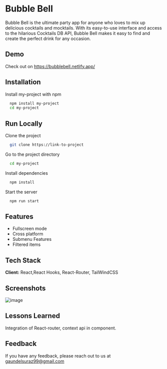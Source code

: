 
# Bubble Bell
Bubble Bell is the ultimate party app for anyone who loves to mix up delicious cocktails and mocktails. With its easy-to-use interface and access to the hilarious Cocktails DB API, Bubble Bell makes it easy to find and create the perfect drink for any occasion.

## Demo
Check out on https://bubblebell.netlify.app/

## Installation

Install my-project with npm

```bash
  npm install my-project
  cd my-project
```
    
## Run Locally

Clone the project

```bash
  git clone https://link-to-project
```

Go to the project directory

```bash
  cd my-project
```

Install dependencies

```bash
  npm install
```

Start the server

```bash
  npm run start
```


## Features

- Fullscreen mode
- Cross platform
- Submenu Features
- Filtered items


## Tech Stack

**Client:** React,React Hooks, React-Router, TailWindCSS



## Screenshots

![image](https://github.com/surazgaundel/CockTailParty/assets/58950508/34901787-325e-4028-97c2-eeba45b13311)



## Lessons Learned

Integration of React-router, context api in component.


## Feedback

If you have any feedback, please reach out to us at gaundelsuraz99@gmail.com

